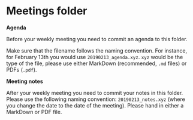 # Meetings folder

**Agenda**

Before your weekly meeting you need to commit an agenda to this folder.

Make sure that the filename follows the naming convention. 
For instance, for February 13th you would use `20190213_agenda.xyz`.
`xyz` would be the type of the file, please use either MarkDown (recommended, `.md` files) or PDFs (`.pdf`).

**Meeting notes**

After your weekly meeting you need to commit your notes in this folder.
Please use the following naming convention: `20190213_notes.xyz` (where you change the date to the date of the meeting).
Please hand in either a MarkDown or PDF file.


